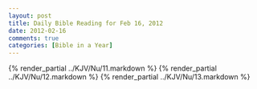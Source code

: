 ```yaml
---
layout: post
title: Daily Bible Reading for Feb 16, 2012
date: 2012-02-16
comments: true
categories: [Bible in a Year]
---
```

{% render_partial ../KJV/Nu/11.markdown %}
{% render_partial ../KJV/Nu/12.markdown %}
{% render_partial ../KJV/Nu/13.markdown %}
